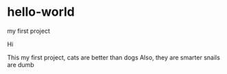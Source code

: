# hello-world
my first project

Hi

This my first project, cats are better than dogs
Also, they are smarter
snails are dumb
